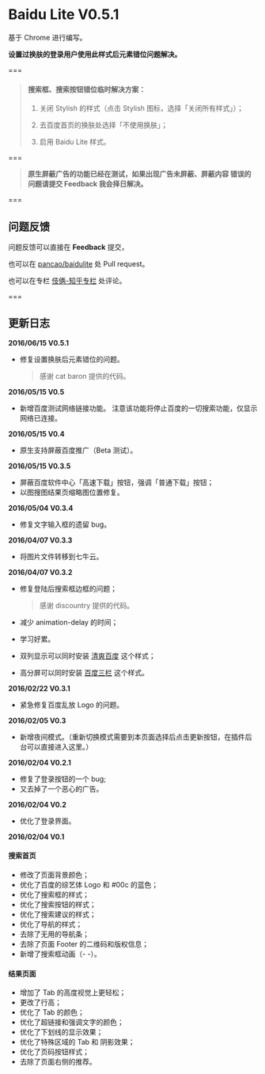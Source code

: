 # Baidu Lite V0.5.1

基于 Chrome 进行编写。

**设置过换肤的登录用户使用此样式后元素错位问题解决。**


===

> #### 搜索框、搜索按钮错位临时解决方案：
> 1. 关闭 Stylish 的样式（点击 Stylish 图标，选择「关闭所有样式」）；
> 
> 2. 去百度首页的换肤处选择「不使用换肤」；
> 
> 3. 启用 Baidu Lite 样式。


===





> **原生屏蔽广告的功能已经在测试，如果出现广告未屏蔽、屏蔽内容
> 错误的问题请提交 Feedback 我会择日解决。**




===


## 问题反馈

问题反馈可以直接在 **Feedback** 提交，

也可以在 [pancao/baidulite](https://github.com/pancao/baidulite) 处 Pull request。

也可以在专栏 [伎俩-知乎专栏](https://zhuanlan.zhihu.com/p/20557231) 处评论。



===

## 更新日志

**2016/06/15 V0.5.1**

- 修复设置换肤后元素错位的问题。

  > 感谢 cat baron 提供的代码。
  

**2016/05/15 V0.5**

- 新增百度测试网络链接功能。
  注意该功能将停止百度的一切搜索功能，仅显示网络已连接。

**2016/05/15 V0.4**

- 原生支持屏蔽百度推广（Beta 测试）。

**2016/05/15 V0.3.5**

- 屏蔽百度软件中心「高速下载」按钮，强调「普通下载」按钮；
- 以图搜图结果页缩略图位置修复。

**2016/05/04 V0.3.4**

- 修复文字输入框的遗留 bug。

**2016/04/07 V0.3.3**

- 将图片文件转移到七牛云。

**2016/04/07 V0.3.2**

- 修复登陆后搜索框边框的问题；

  > 感谢 discountry 提供的代码。
  
- 减少 animation-delay 的时间；
- 学习好累。
- 双列显示可以同时安装 [清爽百度](https://userstyles.org/styles/29969/theme) 这个样式；
- 高分屏可以同时安装 [百度三栏](https://userstyles.org/styles/127217/theme) 这个样式。

**2016/02/22 V0.3.1**

- 紧急修复百度乱放 Logo 的问题。

**2016/02/05 V0.3**

- 新增夜间模式。（重新切换模式需要到本页面选择后点击更新按钮，在插件后台可以直接进入这里。）

**2016/02/04 V0.2.1**

- 修复了登录按钮的一个 bug;
- 又去掉了一个恶心的广告。

**2016/02/04 V0.2**

- 优化了登录界面。


**2016/02/04 V0.1**

#### 搜索首页
 - 修改了页面背景颜色；
 - 优化了百度的综艺体 Logo 和 #00c 的蓝色；
 - 优化了搜索框的样式；
 - 优化了搜索按钮的样式；
 - 优化了搜索建议的样式；
 - 优化了导航的样式；
 - 去除了无用的导航条；
 - 去除了页面 Footer 的二维码和版权信息；
 - 新增了搜索框动画（- -）。

#### 结果页面
 - 增加了 Tab 的高度视觉上更轻松；
 - 更改了行高；
 - 优化了 Tab 的颜色；
 - 优化了超链接和强调文字的颜色；
 - 优化了下划线的显示效果；
 - 优化了特殊区域的 Tab 和 阴影效果；
 - 优化了页码按钮样式；
 - 去除了页面右侧的推荐。
